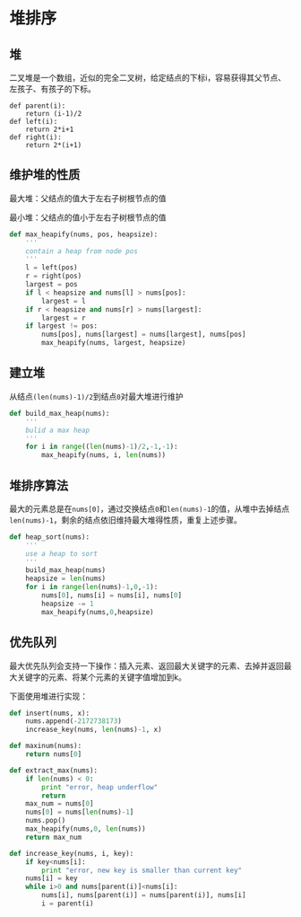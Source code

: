 # 堆排序

## 堆

二叉堆是一个数组，近似的完全二叉树，给定结点的下标i，容易获得其父节点、左孩子、有孩子的下标。

```python?linenums
def parent(i):
	return (i-1)/2
def left(i):
	return 2*i+1
def right(i):
	return 2*(i+1)
```

<!-- more -->

## 维护堆的性质

最大堆：父结点的值大于左右子树根节点的值

最小堆：父结点的值小于左右子树根节点的值

```python
def max_heapify(nums, pos, heapsize):
	'''
	contain a heap from node pos
	'''
	l = left(pos)
	r = right(pos)
	largest = pos
	if l < heapsize and nums[l] > nums[pos]:
		largest = l
	if r < heapsize and nums[r] > nums[largest]:
		largest = r
	if largest != pos:
		nums[pos], nums[largest] = nums[largest], nums[pos]
		max_heapify(nums, largest, heapsize)
```

## 建立堆

从结点`(len(nums)-1)/2`到结点`0`对最大堆进行维护

```python
def build_max_heap(nums):
	'''
	bulid a max heap
	'''
	for i in range((len(nums)-1)/2,-1,-1):
		max_heapify(nums, i, len(nums))
```

## 堆排序算法

最大的元素总是在`nums[0]`，通过交换结点`0`和`len(nums)-1`的值，从堆中去掉结点`len(nums)-1`，剩余的结点依旧维持最大堆得性质，重复上述步骤。

```python
def heap_sort(nums):
	'''
	use a heap to sort
	'''
	build_max_heap(nums)
	heapsize = len(nums)
	for i in range(len(nums)-1,0,-1):
		nums[0], nums[i] = nums[i], nums[0]
		heapsize -= 1
		max_heapify(nums,0,heapsize)
```

## 优先队列

最大优先队列会支持一下操作：插入元素、返回最大关键字的元素、去掉并返回最大关键字的元素、将某个元素的关键字值增加到k。

下面使用堆进行实现：

```python
def insert(nums, x):
	nums.append(-2172738173)
	increase_key(nums, len(nums)-1, x)

def maxinum(nums):
	return nums[0]

def extract_max(nums):
	if len(nums) < 0:
		print "error, heap underflow"
		return
	max_num = nums[0]
	nums[0] = nums[len(nums)-1]
	nums.pop()
	max_heapify(nums,0, len(nums))
	return max_num

def increase_key(nums, i, key):
	if key<nums[i]:
		print "error, new key is smaller than current key"
	nums[i] = key
	while i>0 and nums[parent(i)]<nums[i]:
		nums[i], nums[parent(i)] = nums[parent(i)], nums[i]
		i = parent(i)
```
